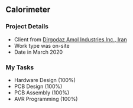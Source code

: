 ## Calorimeter

### Project Details
- Client from [Dirgodaz Amol Industries Inc., Iran](https://dirgodazamol.com/en/)
- Work type was on-site
- Date in March 2020

### My Tasks  
- Hardware Design (100%)
- PCB Design (100%)
- PCB Assembly (100%)
- AVR Programming (100%)